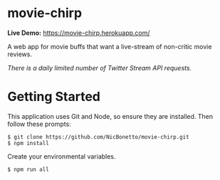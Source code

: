 # movie-chirp
__Live Demo:__ https://movie-chirp.herokuapp.com/

A web app for movie buffs that want a live-stream of non-critic movie reviews.

*There is a daily limited number of Twitter Stream API requests.*

# Getting Started
This application uses Git and Node, so ensure they are installed. Then follow these prompts: 

```
$ git clone https://github.com/NicBonetto/movie-chirp.git
$ npm install
```
Create your environmental variables.
```
$ npm run all
```
